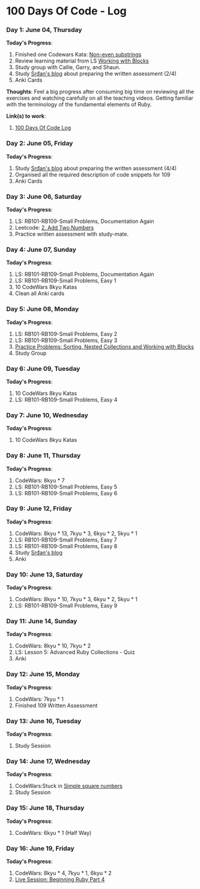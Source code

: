 # 100 Days Of Code - Log

### Day 1: June 04, Thursday

**Today's Progress**:
1. Finished one Codewars Kata: [Non-even substrings](https://www.codewars.com/kata/59da47fa27ee00a8b90000b4/train/ruby)
2. Review learning material from LS
[Working with Blocks](https://launchschool.com/lessons/c53f2250/assignments/c633cf37)
3. Study group with Callie, Garry, and Shaun.
4. Study [Srđan's blog](https://medium.com/how-i-started-learning-coding-from-scratch/advices-for-109-written-assessment-part-1-6f7fa821cf84) about preparing the written assessment (2/4)
5. Anki Cards

**Thoughts**: Feel a big progress after consuming big time on reviewing all the exercises and watching carefully on all the teaching videos. Getting familiar with the terminology of the fundamental elements of Ruby.

**Link(s) to work**:
1. [100 Days Of Code Log](https://github.com/DumboCL/100-days-of-code/edit/master/log.md)

### Day 2: June 05, Friday

**Today's Progress**:
1. Study [Srđan's blog](https://medium.com/how-i-started-learning-coding-from-scratch/advices-for-109-written-assessment-part-1-6f7fa821cf84) about preparing the written assessment (4/4)
2. Organised all the required description of code snippets for 109
3. Anki Cards

### Day 3: June 06, Saturday

**Today's Progress**:
1. LS: RB101-RB109-Small Problems, Documentation Again
2. Leetcode: [2. Add Two Numbers](https://github.com/DumboCL/leetcode-ruby/blob/master/solutions/2-add-two-numbers/2_add_two_numbers.rb)
3. Practice written assessment with study-mate.

### Day 4: June 07, Sunday

**Today's Progress**:
1. LS: RB101-RB109-Small Problems, Documentation Again
2. LS: RB101-RB109-Small Problems, Easy 1
3. 10 CodeWars 8kyu Katas
4. Clean all Anki cards

### Day 5: June 08, Monday

**Today's Progress**:
1. LS: RB101-RB109-Small Problems, Easy 2
2. LS: RB101-RB109-Small Problems, Easy 3
3. [Practice Problems: Sorting, Nested Collections and Working with Blocks](https://launchschool.com/lessons/c53f2250/assignments/f524e910)
4. Study Group

### Day 6: June 09, Tuesday

**Today's Progress**:
1. 10 CodeWars 8kyu Katas
2. LS: RB101-RB109-Small Problems, Easy 4

### Day 7: June 10, Wednesday

**Today's Progress**:
1. 10 CodeWars 8kyu Katas

### Day 8: June 11, Thursday

**Today's Progress**:
1. CodeWars: 8kyu * 7
2. LS: RB101-RB109-Small Problems, Easy 5
3. LS: RB101-RB109-Small Problems, Easy 6

### Day 9: June 12, Friday

**Today's Progress**:
1. CodeWars: 8kyu * 13, 7kyu * 3, 6kyu * 2, 5kyu * 1
2. LS: RB101-RB109-Small Problems, Easy 7
3. LS: RB101-RB109-Small Problems, Easy 8
4. Study [Srđan's blog](https://medium.com/how-i-started-learning-coding-from-scratch/advices-for-109-written-assessment-part-1-6f7fa821cf84)
5. Anki

### Day 10: June 13, Saturday

**Today's Progress**:
1. CodeWars: 8kyu * 10, 7kyu * 3, 6kyu * 2, 5kyu * 1
2. LS: RB101-RB109-Small Problems, Easy 9

### Day 11: June 14, Sunday

**Today's Progress**:
1. CodeWars: 8kyu * 10, 7kyu * 2
2. LS: Lesson 5: Advanced Ruby Collections - Quiz
3. Anki

### Day 12: June 15, Monday
**Today's Progress**:

1. CodeWars: 7kyu * 1
2. Finished 109 Written Assessment

### Day 13: June 16, Tuesday
**Today's Progress**:

1. Study Session

### Day 14: June 17, Wednesday
**Today's Progress**:

1. CodeWars:Stuck in [Simple square numbers](https://www.codewars.com/kata/5edc8c53d7cede0032eb6029/train/ruby)
2. Study Session

### Day 15: June 18, Thursday
**Today's Progress**:

1. CodeWars: 6kyu * 1 (Half Way)

### Day 16: June 19, Friday
**Today's Progress**:

1. CodeWars: 8kyu * 4, 7kyu * 1, 6kyu * 2
2. [Live Session: Beginning Ruby Part 4](https://launchschool.com/blog/live-session-beginning-ruby-part-4)
